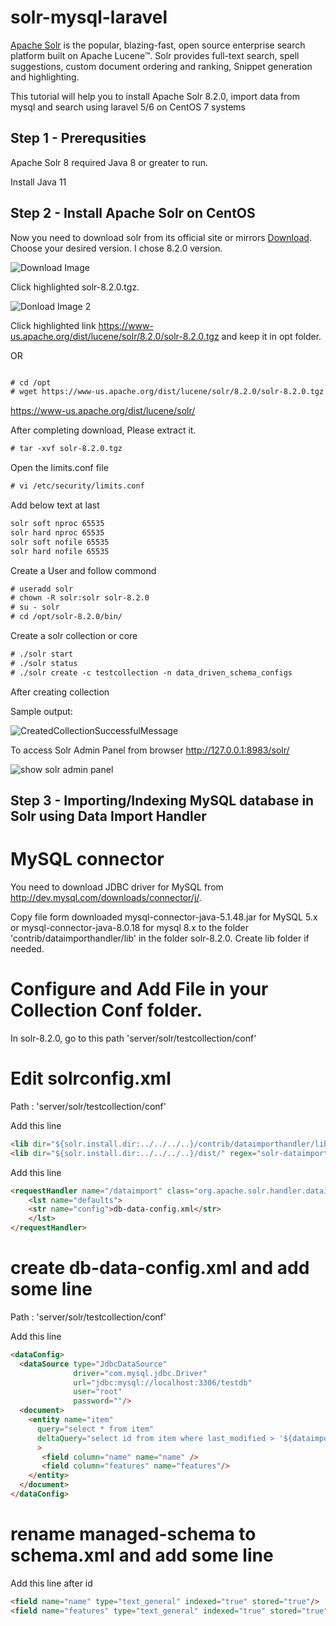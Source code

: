 # solr-mysql-laravel

[Apache Solr](https://lucene.apache.org/solr/) is the popular, blazing-fast, open source enterprise search platform built on Apache Lucene™. Solr provides full-text search, spell suggestions, custom document ordering and ranking, Snippet generation and highlighting. 

This tutorial will help you to install Apache Solr 8.2.0, import data from mysql and search using laravel 5/6 on CentOS 7 systems

## Step 1 - Prerequsities

Apache Solr 8 required Java 8 or greater to run. 

Install Java 11

## Step 2 - Install Apache Solr on CentOS 

Now you need to download solr from its official site or mirrors [Download](https://lucene.apache.org/solr/downloads.html). 
Choose your desired version. I chose 8.2.0 version. 

![Download Image](https://github.com/abdulhalimcse/solr-mysql-laravel/blob/master/img/solr-8.2.0-download-for-linx.PNG)

Click highlighted solr-8.2.0.tgz. 

![Donload Image 2](https://github.com/abdulhalimcse/solr-mysql-laravel/blob/master/img/click-after-taz-file.PNG)

Click highlighted link https://www-us.apache.org/dist/lucene/solr/8.2.0/solr-8.2.0.tgz and keep it in opt folder. 

OR 

```html

# cd /opt
# wget https://www-us.apache.org/dist/lucene/solr/8.2.0/solr-8.2.0.tgz  

```

https://www-us.apache.org/dist/lucene/solr/

After completing download, Please extract it.

```html
# tar -xvf solr-8.2.0.tgz
```

Open the limits.conf file

```html
# vi /etc/security/limits.conf
```
Add below text at last 

```html
solr soft nproc 65535
solr hard nproc 65535
solr soft nofile 65535
solr hard nofile 65535
```

Create a User and follow commond

```html
# useradd solr
# chown -R solr:solr solr-8.2.0
# su - solr
# cd /opt/solr-8.2.0/bin/
```

Create a solr collection or core

```html
# ./solr start
# ./solr status
# ./solr create -c testcollection -n data_driven_schema_configs
```

After creating collection

Sample output:

![CreatedCollectionSuccessfulMessage](https://github.com/abdulhalimcse/solr-mysql-laravel/blob/master/img/created-solr-successfull-message.PNG)


To access Solr Admin Panel from browser http://127.0.0.1:8983/solr/

![show solr admin panel](https://github.com/abdulhalimcse/solr-mysql-laravel/blob/master/img/solr-admin-panel-view.PNG)


## Step 3 - Importing/Indexing MySQL database in Solr using Data Import Handler 

# MySQL connector

You need to download JDBC driver for MySQL from http://dev.mysql.com/downloads/connector/j/.

Copy file form downloaded mysql-connector-java-5.1.48.jar for MySQL 5.x or mysql-connector-java-8.0.18 for mysql 8.x to the folder 'contrib/dataimporthandler/lib' in the folder solr-8.2.0. Create lib folder if needed.

# Configure and Add File in your Collection Conf folder.

In solr-8.2.0, go to this path 'server/solr/testcollection/conf'

# Edit solrconfig.xml

Path : 'server/solr/testcollection/conf'

Add this line

```html
<lib dir="${solr.install.dir:../../../..}/contrib/dataimporthandler/lib" regex=".*\.jar" />
<lib dir="${solr.install.dir:../../../..}/dist/" regex="solr-dataimporthandler-.*\.jar" />
```

Add this line 

```html
<requestHandler name="/dataimport" class="org.apache.solr.handler.dataimport.DataImportHandler">
    <lst name="defaults">
    <str name="config">db-data-config.xml</str>
    </lst>
</requestHandler>
```

# create db-data-config.xml and add some line

Path : 'server/solr/testcollection/conf'

Add this line 

```html
<dataConfig>
  <dataSource type="JdbcDataSource" 
              driver="com.mysql.jdbc.Driver" 
              url="jdbc:mysql://localhost:3306/testdb" 
              user="root" 
              password=""/>
  <document>
    <entity name="item"  
      query="select * from item"
      deltaQuery="select id from item where last_modified > '${dataimporter.last_index_time}'"
      >
       <field column="name" name="name" />
       <field column="features" name="features"/>       
    </entity>
  </document>
</dataConfig>
```

# rename managed-schema to schema.xml and add some line

Add this line after <uniqueKey>id</uniqueKey>

```html
<field name="name" type="text_general" indexed="true" stored="true"/>
<field name="features" type="text_general" indexed="true" stored="true"/>
```



